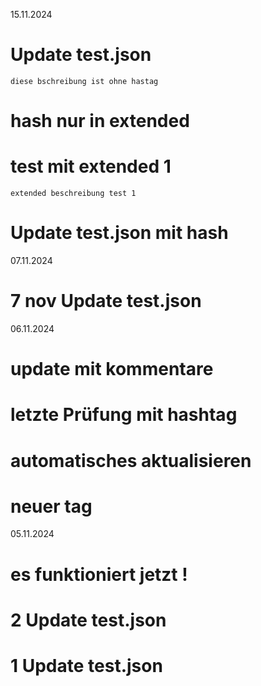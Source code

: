15.11.2024

# Update test.json
    diese bschreibung ist ohne hastag




# hash nur in extended


# test mit extended 1
    extended beschreibung test 1


# Update test.json mit hash

07.11.2024

# 7 nov Update test.json

06.11.2024

# update mit kommentare


# letzte Prüfung mit hashtag


# automatisches aktualisieren


# neuer tag

05.11.2024

# es funktioniert jetzt !


# 2 Update test.json


# 1 Update test.json


